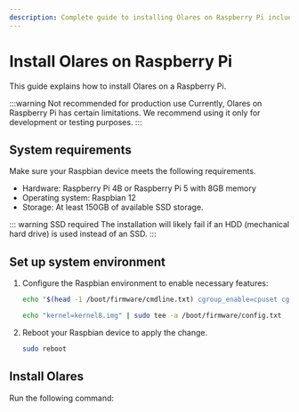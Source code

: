```yaml
---
description: Complete guide to installing Olares on Raspberry Pi including hardware requirements, installation process, and system activation steps.
---
```

# Install Olares on Raspberry Pi
This guide explains how to install Olares on a Raspberry Pi.

:::warning Not recommended for production use
Currently, Olares on Raspberry Pi has certain limitations. We recommend using it only for development or testing purposes.
:::
<!--@include: ./reusables.md{45,51}-->

## System requirements
Make sure your Raspbian device meets the following requirements.
- Hardware: Raspberry Pi 4B or Raspberry Pi 5 with 8GB memory
- Operating system: Raspbian 12
- Storage: At least 150GB of available SSD storage. 

::: warning SSD required
The installation will likely fail if an HDD (mechanical hard drive) is used instead of an SSD.
:::

## Set up system environment
1. Configure the Raspbian environment to enable necessary features:

      ```bash
      echo "$(head -1 /boot/firmware/cmdline.txt) cgroup_enable=cpuset cgroup_enable=memory cgroup_memory=1" | sudo tee /boot/firmware/cmdline.txt

      echo "kernel=kernel8.img" | sudo tee -a /boot/firmware/config.txt
      ```

2. Reboot your Raspbian device to apply the change.

   ```bash
   sudo reboot
   ```
## Install Olares
Run the following command:

<!--@include: ./reusables.md{4,33}-->

<!--@include: ./activate-olares.md-->

<!--@include: ./log-in-to-olares.md-->

<!--@include: ./reusables.md{39,43}-->